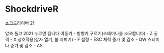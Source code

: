 # ShockdriveR
쇼크드라이버 21

압축 풀고 2021 누르면 됩니다
이동키 - 방향키
구르기(스테미나를 소모합니다) - Z
공격 - X
상호작용(상자 열기, 불 지피기) - F
설정 - ESC
체력 증가 및 감소 - QW
스테미나 증가 및 감소 - AS

